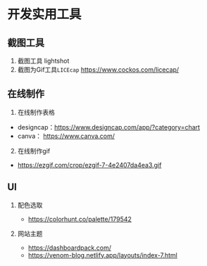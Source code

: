 # 开发实用工具

## 截图工具
1. 截图工具 lightshot
3. 截图为Gif工具`LICEcap` https://www.cockos.com/licecap/

## 在线制作
1. 在线制作表格 
  - designcap：https://www.designcap.com/app/?category=chart
  - canva： https://www.canva.com/
2. 在线制作gif 
  - https://ezgif.com/crop/ezgif-7-4e2407da4ea3.gif
  

## UI
1. 配色选取
   - https://colorhunt.co/palette/179542

2. 网站主题
   - https://dashboardpack.com/
   - https://venom-blog.netlify.app/layouts/index-7.html